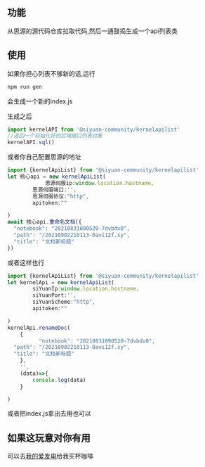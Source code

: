## 功能
从思源的源代码仓库拉取代码,然后一通鼓捣生成一个api列表类

## 使用

如果你担心列表不够新的话,运行

```js
npm run gen
```
会生成一个新的index.js

生成之后


```js
import kernelAPI from '@siyuan-community/kernelapilist' 
//返回一个初始化好的后端接口列表对象
kernelAPI.sql()
```

或者你自己配置思源的地址

```js 
import {kernelApiList} from '@siyuan-community/kernelapilist' 
let 核心api = new kernelApiList(
            思源伺服ip:window.location.hostname,
        思源伺服端口:'',
        思源伺服协议:"http",
		apitoken:""

)
await 核心api.重命名文档({
  "notebook": "20210831090520-7dvbdv0",
  "path": "/20210902210113-0avi12f.sy",
  "title": "文档新标题"
})

```

或者这样也行

```js 
import {kernelApiList} from '@siyuan-community/kernelapilist' 
let kernelApi = new kernelApiList(
        siYuanIp:window.location.hostname,
        siYuanPort:'',
        siYuanScheme:"http",
		apitoken:""

)
kernelApi.renameDoc(
    {
          "notebook": "20210831090520-7dvbdv0",
  "path": "/20210902210113-0avi12f.sy",
  "title": "文档新标题"
    },
    '',
    (data)=>{
        console.log(data)
    }

)
```
或者把index.js拿出去用也可以

## 如果这玩意对你有用

可以去[我的爱发电](https://afdian.net/a/leolee9086)给我买杯咖啡
